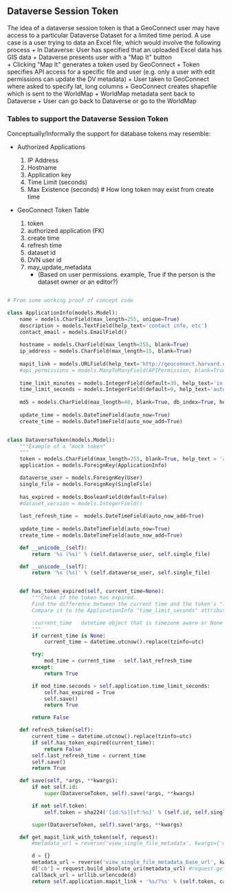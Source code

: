 ## Dataverse Session Token

The idea of a dataverse session token is that a GeoConnect user may have access to a particular Dataverse Dataset for a limited time period.
A use case is a user trying to data an Excel file, which would involve the following process
	+ In Dataverse: User has specified that an uploaded Excel data has GIS data
	+ Dataverse presents user with a "Map It" button  
	+ Clicking "Map It" generates a token used by GeoConnect
		+ Token specifies API access for a specific file and user (e.g. only a user with edit permissions can update the DV metadata)
	+ User taken to GeoConnect where asked to specify lat, long columns 
	+ GeoConnect creates shapefile which is sent to the WorldMap
	+ WorldMap metadata sent back to Dataverse
	+ User can go back to Dataverse or go to the WorldMap

### Tables to support the Dataverse Session Token

Conceptually/Informally the support for database tokens may resemble:

- Authorized Applications
	1. IP Address	
	1. Hostname
	1. Application key
	1. Time Limit (seconds)
	1. Max Existence (seconds)	# How long token may exist from create time
	
- GeoConnect Token Table
	1. token
	1. authorized application (FK)
	1. create time
	1. refresh time
	1. dataset id
	1. DVN user id
	1. may_update_metadata 
		- (Based on user permissions. example, True if the person is the dataset owner or an editor?)

```python

# From some working proof of concept code 

class ApplicationInfo(models.Model):
    name = models.CharField(max_length=255, unique=True)
    description = models.TextField(help_text='contact info, etc')
    contact_email = models.EmailField()
    
    hostname = models.CharField(max_length=255, blank=True)
    ip_address = models.CharField(max_length=15, blank=True)
    
    mapit_link = models.URLField(help_text='http://geoconnect.harvard.edu')	# append token to this link
    #api_permissions = models.ManyToManyField(APIPermission, blank=True, null=True)
    
    time_limit_minutes = models.IntegerField(default=30, help_text='in minutes')
    time_limit_seconds = models.IntegerField(default=0, help_text='autofilled on save')
    
    md5 = models.CharField(max_length=40, blank=True, db_index=True, help_text='auto-filled on save')
    
    update_time = models.DateTimeField(auto_now=True)
    create_time = models.DateTimeField(auto_now_add=True)


class DataverseToken(models.Model):
    """Example of a "mock token"
    """
    token = models.CharField(max_length=255, blank=True, help_text = 'auto-filled on save', db_index=True)
    application = models.ForeignKey(ApplicationInfo)

    dataverse_user = models.ForeignKey(User)
    single_file = models.ForeignKey(SingleFile)
    
    has_expired = models.BooleanField(default=False)
    #dataset_version = models.IntegerField()
    
    last_refresh_time =  models.DateTimeField(auto_now_add=True)
           
    update_time = models.DateTimeField(auto_now=True)
    create_time = models.DateTimeField(auto_now_add=True)

    def __unicode__(self):
        return '%s (%s)' % (self.dataverse_user, self.single_file)

    def __unicode__(self):
        return '%s (%s)' % (self.dataverse_user, self.single_file)


    def has_token_expired(self, current_time=None):
        """Check if the token has expired.
        Find the difference between the current time and the token's "last_refresh_time"
        Compare it to the ApplicationInfo "time_limit_seconds" attribute

        :current_time   datetime object that is timezone aware or None
        """
        if current_time is None:
            current_time = datetime.utcnow().replace(tzinfo=utc)

        try:
            mod_time = current_time - self.last_refresh_time
        except:
            return True

        if mod_time.seconds > self.application.time_limit_seconds:
            self.has_expired = True
            self.save()
            return True

        return False

    def refresh_token(self):
        current_time = datetime.utcnow().replace(tzinfo=utc)
        if self.has_token_expired(current_time):
            return False            
        self.last_refresh_time = current_time
        self.save()
        return True

    def save(self, *args, **kwargs):
        if not self.id:
            super(DataverseToken, self).save(*args, **kwargs)

        if not self.token:
            self.token = sha224('[id:%s][sf:%s]' % (self.id, self.single_file.md5)).hexdigest()

        super(DataverseToken, self).save(*args, **kwargs)

    def get_mapit_link_with_token(self, request):
        #metadata_url = reverse('view_single_file_metadata', kwargs={'dv_token' : self.token})

        d = {}
        metadata_url = reverse('view_single_file_metadata_base_url', kwargs={})
        d['cb'] = request.build_absolute_uri(metadata_url) #request.get_host()
        callback_url = urllib.urlencode(d)
        return self.application.mapit_link + '%s/?%s' % (self.token, callback_url)

```
